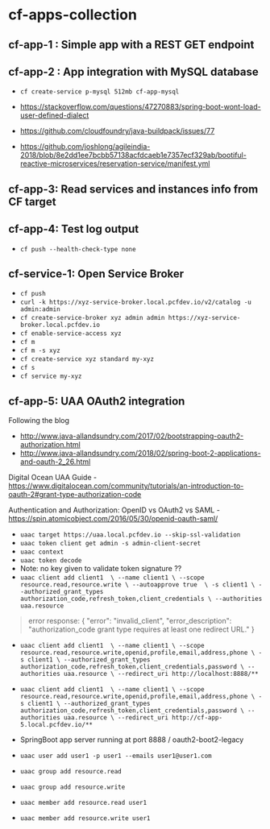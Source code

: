 # cf-apps-collection

## cf-app-1 : Simple app with a REST GET endpoint

## cf-app-2 : App integration with MySQL database
- `cf create-service p-mysql 512mb cf-app-mysql`

- https://stackoverflow.com/questions/47270883/spring-boot-wont-load-user-defined-dialect
- https://github.com/cloudfoundry/java-buildpack/issues/77
- https://github.com/joshlong/agileindia-2018/blob/8e2dd1ee7bcbb57138acfdcaeb1e7357ecf329ab/bootiful-reactive-microservices/reservation-service/manifest.yml


## cf-app-3: Read services and instances info from CF target

## cf-app-4: Test log output
- `cf push --health-check-type none`


## cf-service-1: Open Service Broker

- `cf push`
- `curl -k https://xyz-service-broker.local.pcfdev.io/v2/catalog -u admin:admin`
- `cf create-service-broker xyz admin admin https://xyz-service-broker.local.pcfdev.io`
- `cf enable-service-access xyz`
- `cf m`
- `cf m -s xyz`
- `cf create-service xyz standard my-xyz`
- `cf s`
- `cf service my-xyz`


## cf-app-5: UAA OAuth2 integration
Following the blog 
- http://www.java-allandsundry.com/2017/02/bootstrapping-oauth2-authorization.html
- http://www.java-allandsundry.com/2018/02/spring-boot-2-applications-and-oauth-2_26.html

Digital Ocean UAA Guide - https://www.digitalocean.com/community/tutorials/an-introduction-to-oauth-2#grant-type-authorization-code

Authentication and Authorization: OpenID vs OAuth2 vs SAML - https://spin.atomicobject.com/2016/05/30/openid-oauth-saml/

- `uaac target https://uaa.local.pcfdev.io --skip-ssl-validation`
- `uaac token client get admin -s admin-client-secret`
- `uaac context`
- `uaac token decode`
- Note: no key given to validate token signature ??
- `uaac client add client1  \
    --name client1 \
    --scope resource.read,resource.write \
    --autoapprove true  \
    -s client1 \
    --authorized_grant_types authorization_code,refresh_token,client_credentials \
    --authorities uaa.resource`
> error response:
>  {
>    "error": "invalid_client",
>    "error_description": "authorization_code grant type requires at least one redirect URL."
>  }
- `uaac client add client1  \
    --name client1 \
    --scope resource.read,resource.write,openid,profile,email,address,phone \
    -s client1 \
    --authorized_grant_types authorization_code,refresh_token,client_credentials,password \
    --authorities uaa.resource \
    --redirect_uri http://localhost:8888/**`
- `uaac client add client1  \
    --name client1 \
    --scope resource.read,resource.write,openid,profile,email,address,phone \
    -s client1 \
    --authorized_grant_types authorization_code,refresh_token,client_credentials,password \
    --authorities uaa.resource \
    --redirect_uri http://cf-app-5.local.pcfdev.io/**`

- SpringBoot app server running at port 8888 / oauth2-boot2-legacy
- `uaac user add user1 -p user1 --emails user1@user1.com`
- `uaac group add resource.read`
- `uaac group add resource.write`
- `uaac member add resource.read user1`
- `uaac member add resource.write user1` 



